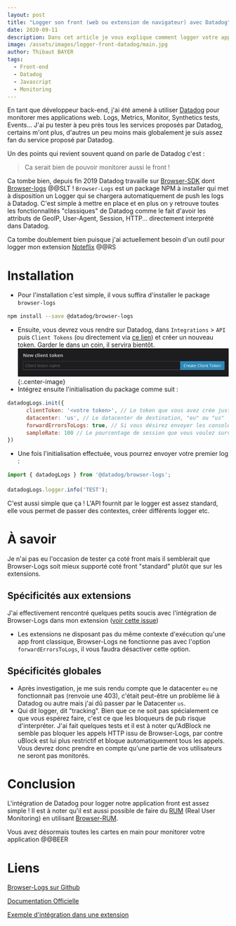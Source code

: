 ```yaml
---
layout: post
title: "Logger son front (web ou extension de navigateur) avec Datadog"
date: 2020-09-11
description: Dans cet article je vous explique comment logger votre application front (ou extension de navigateur) en utilisant Datadog
image: /assets/images/logger-front-datadog/main.jpg
author: Thibaut BAYER
tags: 
  - Front-end
  - Datadog
  - Javascript
  - Monitoring
---
```


En tant que développeur back-end, j'ai été amené à utiliser [Datadog](https://www.datadoghq.com/) pour monitorer mes applications web.
Logs, Metrics, Monitor, Synthetics tests, Events... 
J'ai pu tester à peu près tous les services proposés par Datadog, certains m'ont plus, d'autres un peu moins mais globalement je suis assez fan du service proposé par Datadog.

Un des points qui revient souvent quand on parle de Datadog c'est :
> Ca serait bien de pouvoir monitorer aussi le front !

Ca tombe bien, depuis fin 2019 Datadog travaille sur [Browser-SDK](https://github.com/DataDog/browser-sdk) dont [Browser-logs](https://www.npmjs.com/package/@datadog/browser-logs) @@SLT !
`Browser-Logs` est un package NPM à installer qui met à disposition un Logger qui se chargera automatiquement de push les logs à Datadog. 
C'est simple à mettre en place et en plus on y retrouve toutes les fonctionnalités "classiques" de Datadog comme le fait d'avoir les attributs de GeoIP, User-Agent, Session, HTTP... directement interprété dans Datadog.

Ca tombe doublement bien puisque j'ai actuellement besoin d'un outil pour logger mon extension [Noteflix](https://github.com/bt0r/NoteFlix) @@RS 

# Installation
* Pour l'installation c'est simple, il vous suffira d'installer le package `browser-logs`
```BASH
npm install --save @datadog/browser-logs
```
* Ensuite, vous devrez vous rendre sur Datadog, dans `Integrations` > `API` puis `Client Tokens` (ou directement via [ce lien](https://app.datadoghq.com/account/settings#api))
 et créer un nouveau token. Garder le dans un coin, il servira bientôt.
![](/assets/images/logger-front-datadog/1.png){:.center-image} 
* Intégrez ensuite l'initialisation du package comme suit : 

```javascript
datadogLogs.init({
      clientToken: '<votre token>', // Le token que vous avez crée juste avant
      datacenter: 'us', // Le datacenter de destination, "eu" ou "us" 
      forwardErrorsToLogs: true, // Si vous désirez envoyer les console.error() à datadog
      sampleRate: 100 // Le pourcentage de session que vous voulez surveiller, de 0 à 100 donc.
})
```
* Une fois l'initialisation effectuée, vous pourrez envoyer votre premier log :

```javascript
import { datadogLogs } from '@datadog/browser-logs';

datadogLogs.logger.info('TEST');
```

C'est aussi simple que ça ! L'API fournit par le logger est assez standard, elle vous permet de passer des contextes, créer différents logger etc.

# À savoir
Je n'ai pas eu l'occasion de tester ça coté front mais il semblerait que Browser-Logs soit mieux supporté coté front "standard" plutôt que sur les extensions.

## Spécificités aux extensions
J'ai effectivement rencontré quelques petits soucis avec l'intégration de Browser-Logs dans mon extension ([voir cette issue](https://github.com/DataDog/browser-sdk/issues/487))
* Les extensions ne disposant pas du même contexte d'exécution qu'une app front classique, Browser-Logs ne fonctionne pas avec l'option `forwardErrorsToLogs`, il vous faudra désactiver cette option.

## Spécificités globales
* Après investigation, je me suis rendu compte que le datacenter `eu` ne fonctionnait pas (renvoie une 403), c'était peut-être un problème lié à Datadog ou autre mais j'ai dû passer par le Datacenter `us`.
* Qui dit logger, dit "tracking". Bien que ce ne soit pas spécialement ce que vous espérez faire, c'est ce que les bloqueurs de pub risque d'interpréter.
J'ai fait quelques tests et il est à noter qu'AdBlock ne semble pas bloquer les appels HTTP issu de Browser-Logs, par contre uBlock est lui plus restrictif et bloque automatiquement tous les appels.
Vous devrez donc prendre en compte qu'une partie de vos utilisateurs ne seront pas monitorés.

# Conclusion
L'intégration de Datadog pour logger notre application front est assez simple ! 
Il est à noter qu'il est aussi possible de faire du [RUM](https://docs.datadoghq.com/fr/real_user_monitoring/) (Real User Monitoring) en utilisant [Browser-RUM](https://www.npmjs.com/package/@datadog/browser-rum).

Vous avez désormais toutes les cartes en main pour monitorer votre application @@BEER

# Liens
[Browser-Logs sur Github](https://github.com/DataDog/browser-sdk)

[Documentation Officielle](https://docs.datadoghq.com/fr/logs/log_collection/javascript/?tab=npm)

[Exemple d'intégration dans une extension](https://github.com/bt0r/NoteFlix/blob/db5cd5ca33ecf84687564bd64d840c55d73bab57/src/logging/Logger.js)
